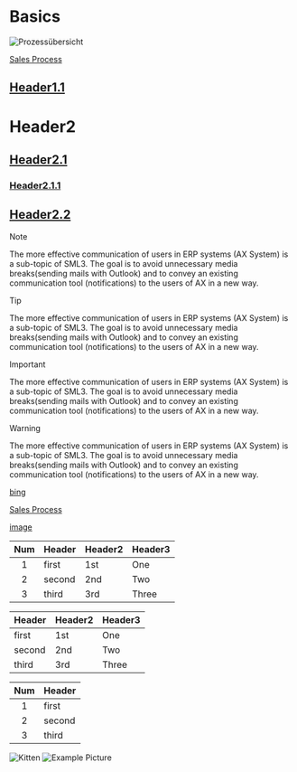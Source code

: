 # Basics


![Prozessübersicht](./media/Prozessübersicht.png "Prozessübersicht")

[Sales Process](SalesProcess.md)

## [Header1.1](href)
# Header2
## [Header2.1](href)
### [Header2.1.1](href)
## [Header2.2](href)

> [!NOTE]
> The more effective communication of users in ERP systems (AX System) is a sub-topic of SML3. The goal is to avoid unnecessary media breaks(sending mails with Outlook) and to convey an existing communication tool (notifications) to the users of AX in a new way.

> [!Tip]
> The more effective communication of users in ERP systems (AX System) is a sub-topic of SML3. The goal is to avoid unnecessary media breaks(sending mails with Outlook) and to convey an existing communication tool (notifications) to the users of AX in a new way.

> [!IMPORTANT]
> The more effective communication of users in ERP systems (AX System) is a sub-topic of SML3. The goal is to avoid unnecessary media breaks(sending mails with Outlook) and to convey an existing communication tool (notifications) to the users of AX in a new way.

> [!WARNING]
> The more effective communication of users in ERP systems (AX System) is a sub-topic of SML3. The goal is to avoid unnecessary media breaks(sending mails with Outlook) and to convey an existing communication tool (notifications) to the users of AX in a new way.

[bing](http://www.bing.com)

[Sales Process](SalesProcess.md)

[image](images/img1.jpg)

| Num | Header | Header2 | Header3 |
|:---:|--------|---------|---------|
|  1  | first  | 1st     | One     |
|  2  | second | 2nd     | Two     |
|  3  | third  | 3rd     | Three   |

| Header | Header2 | Header3 |
|--------|---------|---------|
| first  | 1st     | One     |
| second | 2nd     | Two     |
| third  | 3rd     | Three   |

| Num | Header |
|:---:|--------|
|  1  | first  |
|  2  | second |
|  3  | third  |

![Kitten](..\images\img1.jpg "A cute kitten")
![Example Picture](..\images\picture1.png "Example Picture")

